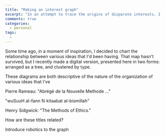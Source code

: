 ```yaml
---
title: "Making an interest graph"
excerpt: "In an attempt to trace the origins of disparate interests, I've made a network describing their interrelations"
comments: true
categories: 
  - personal
tags:
  - 
---
```


Some time ago, in a moment of inspiration, I decided to chart the relationship between various ideas that I'd been having. That map hasn't survived, but I recently made a digital version, presented here in two forms: arranged as a tree, and clustered by type.

These diagrams are both descriptive of the nature of the organization of various ideas that I've 

Pierre Rameau: "Abrégé de la Nouvelle Methode ..." 

"wuSuuH al-fann fii kitaabat al-bismillah"

Henry Sidgwick: "The Methods of Ethics." 

How are these titles related? 



Introduce robotics to the graph